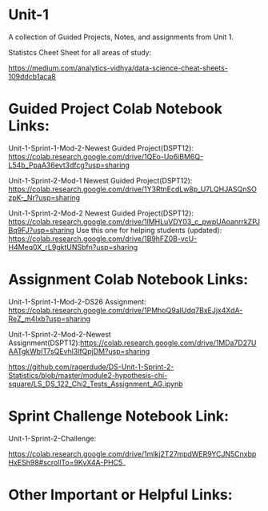 # Unit-1
A collection of Guided Projects, Notes, and assignments from Unit 1.

Statistcs Cheet Sheet for all areas of study:

https://medium.com/analytics-vidhya/data-science-cheat-sheets-109ddcb1aca8

# Guided Project Colab Notebook Links:
Unit-1-Sprint-1-Mod-2-Newest Guided Project(DSPT12):
https://colab.research.google.com/drive/1QEo-Up6iBM6Q-L54b_PpaA36evt3dfcg?usp=sharing

Unit-1-Sprint-2-Mod-1 Newest Guided Project(DSPT12):
https://colab.research.google.com/drive/1Y3RtnEcdLw8p_U7LQHJASQnSOzpK-_Nr?usp=sharing

Unit-1-Sprint-2-Mod-2 Newest Guided Project(DSPT12):
https://colab.research.google.com/drive/1lMHLuVDY03_c_pwpUAoanrrkZPJBq9FJ?usp=sharing
Use this one for helping students (updated):
https://colab.research.google.com/drive/1B9hFZ0B-vcU-H4Meq0X_rL9gktUNSbfn?usp=sharing

# Assignment Colab Notebook Links:
Unit-1-Sprint-1-Mod-2-DS26 Assignment: https://colab.research.google.com/drive/1PMhoQ9aIUdq7BxEJjx4XdA-ReZ_m4Ixb?usp=sharing

Unit-1-Sprint-2-Mod-2-Newest Assignment(DSPT12):https://colab.research.google.com/drive/1MDa7D27UAATgkWbIT7sQEvhl3lfQpjDM?usp=sharing

https://github.com/ragerdude/DS-Unit-1-Sprint-2-Statistics/blob/master/module2-hypothesis-chi-square/LS_DS_122_Chi2_Tests_Assignment_AG.ipynb


# Sprint Challenge Notebook Link:
Unit-1-Sprint-2-Challenge:

https://colab.research.google.com/drive/1mIkj2T27mpdWER9YCJN5CnxbpHxESh98#scrollTo=9KvX4A-PHC5_



# Other Important or Helpful Links:
